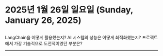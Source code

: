 # 2025년 1월 26일 일요일 (Sunday, January 26, 2025)
## 
LangChain을 어떻게 활용했는지?
AI 시스템의 성능은 어떻게 최적화했는지?
프로젝트에서 가장 기술적으로 도전적이였던 부분은? 

---
